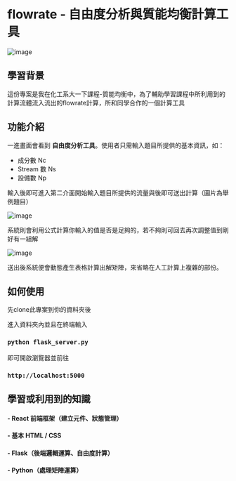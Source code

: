 # flowrate - 自由度分析與質能均衡計算工具
![image](https://github.com/user-attachments/assets/945306b0-88dd-47bd-b4d9-d637b7374fe8)

## 學習背景
這份專案是我在化工系大一下課程-質能均衡中，為了輔助學習課程中所利用到的計算流體流入流出的flowrate計算，所和同學合作的一個計算工具

## 功能介紹
一進畫面會看到 **自由度分析工具**。使用者只需輸入題目所提供的基本資訊，如：

- 成分數 Nc
- Stream 數 Ns
- 設備數 Np

輸入後即可進入第二介面開始輸入題目所提供的流量與後即可送出計算（圖片為舉例題目）

![image](https://github.com/user-attachments/assets/d12a6c8f-f8ce-4a06-89ca-084a077a9408)

系統則會利用公式計算你輸入的值是否是足夠的，若不夠則可回去再次調整值到剛好有一組解

![image](https://github.com/user-attachments/assets/012fb952-d872-4fe7-a8c4-00dc31147e63)

送出後系統便會動態產生表格計算出解矩陣，來省略在人工計算上複雜的部份。

## 如何使用

先clone此專案到你的資料夾後

進入資料夾內並且在終端輸入

### ```python flask_server.py```

即可開啟瀏覽器並前往

### ```http://localhost:5000```

## 學習或利用到的知識
#### - React 前端框架（建立元件、狀態管理）

#### - 基本 HTML / CSS

#### - Flask（後端邏輯運算、自由度計算）

#### - Python（處理矩陣運算）
